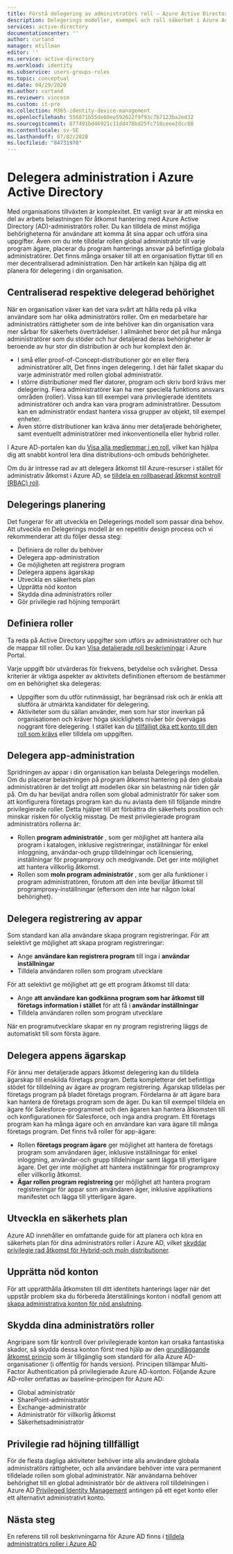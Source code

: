 ```yaml
---
title: Förstå delegering av administratörs roll – Azure Active Directory | Microsoft Docs
description: Delegerings modeller, exempel och roll säkerhet i Azure Active Directory
services: active-directory
documentationcenter: ''
author: curtand
manager: mtillman
editor: ''
ms.service: active-directory
ms.workload: identity
ms.subservice: users-groups-roles
ms.topic: conceptual
ms.date: 04/29/2020
ms.author: curtand
ms.reviewer: vincesm
ms.custom: it-pro
ms.collection: M365-identity-device-management
ms.openlocfilehash: 556871b55de60ee592622f9f93c7b7123ba2ed32
ms.sourcegitcommit: 877491bd46921c11dd478bd25fc718ceee2dcc08
ms.contentlocale: sv-SE
ms.lasthandoff: 07/02/2020
ms.locfileid: "84731978"
---
```

# <a name="delegate-administration-in-azure-active-directory"></a>Delegera administration i Azure Active Directory

Med organisations tillväxten är komplexitet. Ett vanligt svar är att minska en del av arbets belastningen för åtkomst hantering med Azure Active Directory (AD)-administratörs roller. Du kan tilldela de minst möjliga behörigheterna för användare att komma åt sina appar och utföra sina uppgifter. Även om du inte tilldelar rollen global administratör till varje program ägare, placerar du program hanterings ansvar på befintliga globala administratörer. Det finns många orsaker till att en organisation flyttar till en mer decentraliserad administration. Den här artikeln kan hjälpa dig att planera för delegering i din organisation.

<!--What about reporting? Who has which role and how do I audit?-->

## <a name="centralized-versus-delegated-permissions"></a>Centraliserad respektive delegerad behörighet

När en organisation växer kan det vara svårt att hålla reda på vilka användare som har olika administratörs roller. Om en medarbetare har administratörs rättigheter som de inte behöver kan din organisation vara mer sårbar för säkerhets överträdelser. I allmänhet beror det på hur många administratörer som du stöder och hur detaljerad deras behörigheter är beroende av hur stor din distribution är och hur komplext den är.

* I små eller proof-of-Concept-distributioner gör en eller flera administratörer allt, Det finns ingen delegering. I det här fallet skapar du varje administratör med rollen global administratör.
* I större distributioner med fler datorer, program och skriv bord krävs mer delegering. Flera administratörer kan ha mer speciella funktions ansvars områden (roller). Vissa kan till exempel vara privilegierade identitets administratörer och andra kan vara program administratörer. Dessutom kan en administratör endast hantera vissa grupper av objekt, till exempel enheter.
* Även större distributioner kan kräva ännu mer detaljerade behörigheter, samt eventuellt administratörer med inkonventionella eller hybrid roller.

I Azure AD-portalen kan du [Visa alla medlemmar i en roll](directory-manage-roles-portal.md), vilket kan hjälpa dig att snabbt kontrol lera dina distributions-och ombuds behörigheter.

Om du är intresse rad av att delegera åtkomst till Azure-resurser i stället för administrativ åtkomst i Azure AD, se [tilldela en rollbaserad åtkomst kontroll (RBAC) roll](../../role-based-access-control/role-assignments-portal.md).

## <a name="delegation-planning"></a>Delegerings planering

Det fungerar för att utveckla en Delegerings modell som passar dina behov. Att utveckla en Delegerings modell är en repetitiv design process och vi rekommenderar att du följer dessa steg:

* Definiera de roller du behöver
* Delegera app-administration
* Ge möjligheten att registrera program
* Delegera appens ägarskap
* Utveckla en säkerhets plan
* Upprätta nöd konton
* Skydda dina administratörs roller
* Gör privilegie rad höjning temporärt

## <a name="define-roles"></a>Definiera roller

Ta reda på Active Directory uppgifter som utförs av administratörer och hur de mappar till roller. Du kan [Visa detaljerade roll beskrivningar](directory-manage-roles-portal.md) i Azure Portal.

Varje uppgift bör utvärderas för frekvens, betydelse och svårighet. Dessa kriterier är viktiga aspekter av aktivitets definitionen eftersom de bestämmer om en behörighet ska delegeras:

* Uppgifter som du utför rutinmässigt, har begränsad risk och är enkla att slutföra är utmärkta kandidater för delegering.
* Aktiviteter som du sällan använder, men som har stor inverkan på organisationen och kräver höga skicklighets nivåer bör övervägas noggrant före delegering. I stället kan du [tillfälligt öka ett konto till den roll som krävs](../active-directory-privileged-identity-management-configure.md) eller tilldela om uppgiften.

## <a name="delegate-app-administration"></a>Delegera app-administration

Spridningen av appar i din organisation kan belasta Delegerings modellen. Om du placerar belastningen på program åtkomst hantering på den globala administratören är det troligt att modellen ökar sin belastning när tiden går på. Om du har beviljat andra rollen som global administratör för saker som att konfigurera företags program kan du nu avlasta dem till följande mindre privilegierade roller. Detta hjälper till att förbättra din säkerhets position och minskar risken för olycklig misstag. De mest privilegierade program administratörs rollerna är:

* Rollen **program administratör** , som ger möjlighet att hantera alla program i katalogen, inklusive registreringar, inställningar för enkel inloggning, användar-och grupp tilldelningar och licensiering, inställningar för programproxy och medgivande. Det ger inte möjlighet att hantera villkorlig åtkomst.
* Rollen som **moln program administratör** , som ger alla funktioner i program administratören, förutom att den inte beviljar åtkomst till programproxy-inställningar (eftersom den inte har någon lokal behörighet).

## <a name="delegate-app-registration"></a>Delegera registrering av appar

Som standard kan alla användare skapa program registreringar. För att selektivt ge möjlighet att skapa program registreringar:

* Ange **användare kan registrera program** till inga i **användar inställningar**
* Tilldela användaren rollen som program utvecklare

För att selektivt ge möjlighet att ge ett program åtkomst till data:

* Ange **att användare kan godkänna program som har åtkomst till företags information i stället** för att få i **användar inställningar**
* Tilldela användaren rollen som program utvecklare

När en programutvecklare skapar en ny program registrering läggs de automatiskt till som första ägare.

## <a name="delegate-app-ownership"></a>Delegera appens ägarskap

För ännu mer detaljerade appars åtkomst delegering kan du tilldela ägarskap till enskilda företags program. Detta kompletterar det befintliga stödet för tilldelning av ägare av program registrering. Ägarskap tilldelas per företags program på bladet företags program. Fördelarna är att ägare bara kan hantera de företags program som de äger. Du kan till exempel tilldela en ägare för Salesforce-programmet och den ägaren kan hantera åtkomsten till och konfigurationen för Salesforce, och inga andra program. Ett företags program kan ha många ägare och en användare kan vara ägare till många företags program. Det finns två roller för app-ägare:

* Rollen **företags program ägare** ger möjlighet att hantera de företags program som användaren äger, inklusive inställningar för enkel inloggning, användar-och grupp tilldelningar samt lägga till ytterligare ägare. Det ger inte möjlighet att hantera inställningar för programproxy eller villkorlig åtkomst.
* **Ägar rollen program registrering** ger möjlighet att hantera program registreringar för appar som användaren äger, inklusive applikations manifestet och lägga till ytterligare ägare.

## <a name="develop-a-security-plan"></a>Utveckla en säkerhets plan

Azure AD innehåller en omfattande guide för att planera och köra en säkerhets plan för dina administratörs roller i Azure AD, vilket [skyddar privilegie rad åtkomst för Hybrid-och moln distributioner](directory-admin-roles-secure.md).

## <a name="establish-emergency-accounts"></a>Upprätta nöd konton

För att upprätthålla åtkomsten till ditt identitets hanterings lager när det uppstår problem ska du förbereda återställnings konton i nödfall genom att [skapa administrativa konton för nöd anslutning](directory-emergency-access.md).

## <a name="secure-your-administrator-roles"></a>Skydda dina administratörs roller

Angripare som får kontroll över privilegierade konton kan orsaka fantastiska skador, så skydda dessa konton först med hjälp av den [grundläggande åtkomst princip](https://cloudblogs.microsoft.com/enterprisemobility/2018/06/22/baseline-security-policy-for-azure-ad-admin-accounts-in-public-preview/) som är tillgänglig som standard för alla Azure AD-organisationer (i offentlig för hands version). Principen tillämpar Multi-Factor Authentication på privilegierade Azure AD-konton. Följande Azure AD-roller omfattas av baseline-principen för Azure AD:

* Global administratör
* SharePoint-administratör
* Exchange-administratör
* Administratör för villkorlig åtkomst
* Säkerhetsadministratör

## <a name="elevate-privilege-temporarily"></a>Privilegie rad höjning tillfälligt

För de flesta dagliga aktiviteter behöver inte alla användare globala administratörs rättigheter, och alla användare behöver inte vara permanent tilldelade rollen som global administratör. När användarna behöver behörighet till en global administratör bör de aktivera roll tilldelningen i Azure AD [Privileged Identity Management](../active-directory-privileged-identity-management-configure.md) antingen på ett eget konto eller ett alternativt administrativt konto.

## <a name="next-steps"></a>Nästa steg

En referens till roll beskrivningarna för Azure AD finns i [tilldela administratörs roller i Azure AD](directory-assign-admin-roles.md)
